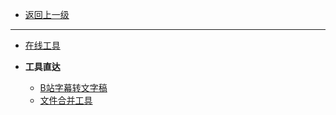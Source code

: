 * [返回上一级](../)

---

* [在线工具](./docs/xgj.md)

* **工具直达**
  * [B站字幕转文字稿](./html/bass.html)
  * [文件合并工具](./html/merge.html)